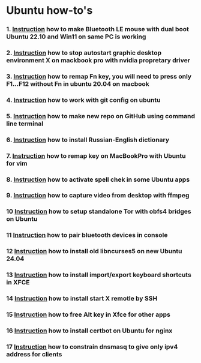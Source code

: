 # Ubuntu how-to's

### 1. [Instruction](BLE.md) how to make Bluetooth LE mouse with dual boot Ubuntu 22.10 and Win11 on same PC is working
### 2. [Instruction](MacBookProNoX.md) how to stop autostart graphic desktop environment X on mackbook pro with nvidia propretary driver
### 3. [Instruction](MacBookFnKey.md) how to remap Fn key, you will need to press only F1...F12 without Fn in ubuntu 20.04 on macbook
### 4. [Instruction](GitConfig.md) how to work with git config on ubuntu
### 5. [Instruction](GitNewRepoCLI.md) how to make new repo on GitHub using command line terminal
### 6. [Instruction](https://github.com/allseenn/dict_ruen) how to install Russian-English dictionary
### 7. [Instruction](MacBookVimKeys.md) how to remap key on MacBookPro with Ubuntu for vim
### 8. [Instruction](HunSpellinApps.md) how to activate spell chek in some Ubuntu apps
### 9.  [Instruction](VideoCapture.md) how to capture video from desktop with ffmpeg
### 10  [Instruction](TorBridge.md) how to setup standalone Tor with obfs4 bridges on Ubuntu
### 11  [Instruction](BueToothCtl.md) how to pair bluetooth devices in console
### 12  [Instruction](LibNcurses5.md) how to install old libncurses5 on new Ubuntu 24.04
### 13  [Instruction](XFCEshortcuts.md) how to install import/export keyboard shortcuts in XFCE
### 14  [Instruction](SSHStartx.md) how to install start X remotle by SSH
### 15  [Instruction](Xfce4AltKey.md) how to free Alt key in Xfce for other apps
### 16  [Instruction](InstallCertBotOnUbuntu.md) how to install certbot on Ubuntu for nginx
### 17  [Instruction](HowToConstrainDnsmasqGiveOnlyIpv4.md) how to constrain dnsmasq to give only ipv4 address for clients
